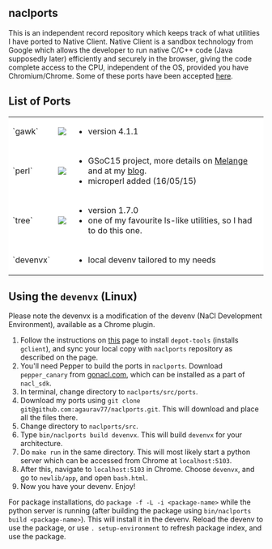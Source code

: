 naclports
---------

This is an independent record repository which keeps track of what utilities I have ported to Native Client. Native Client is a sandbox technology from Google which allows the developer to run native C/C++ code (Java supposedly later) efficiently and securely in the browser, giving the code complete access to the CPU, independent of the OS, provided you have Chromium/Chrome. Some of these ports have been accepted [here](http://code.google.com/p/naclports/).

List of Ports
----------------
<table bgcolor=white>
<td>`gawk`</td>
<td><img src="https://img.shields.io/badge/status-complete-green.svg"/></td>
<td>
  <ul>
    <li> version 4.1.1
  </ul>
</td>
</tr>
<tr>
<td>`perl`</td>
<td><img src="https://img.shields.io/badge/status-incomplete-orange.svg"/></td>
<td>
  <ul>
    <li> GSoC15 project, more details on <a href="https://www.google-melange.com/gsoc/project/details/google/gsoc2015/agaurav77/5649050225344512">Melange</a> and at my <a href="http://agaurav77.github.io/blog/">blog</a>.
    <li> microperl added (16/05/15) 
</td>
</tr>
<tr>
<td>`tree`</td>
<td><img src="https://img.shields.io/badge/status-complete-green.svg"/></td>
<td>
  <ul>
    <li> version 1.7.0
    <li>one of my favourite ls-like utilities, so I had to do this one.
  </ul>
</td>
</tr>
<tr>
<td>`devenvx`</td>
<td></td>
<td>
  <ul>
    <li>local devenv tailored to my needs
  </ul>
</td>
</tr>
</table>

Using the `devenvx` (Linux)
-----------------------

Please note the devenvx is a modification of the devenv (NaCl Development Environment), available as a Chrome plugin.

1. Follow the instructions on [this](http://code.google.com/p/naclports/wiki/HowTo_Checkout) page to install `depot-tools` (installs `gclient`), and sync your local copy with `naclports` repository as described on the page.
2. You'll need Pepper to build the ports in `naclports`. Download `pepper_canary` from [gonacl.com](http://www.gonacl.com), which can be installed as a part of `nacl_sdk`.
3. In terminal, change directory to `naclports/src/ports`.
4. Download my ports using `git clone git@github.com:agaurav77/naclports.git`. This will download and place all the files there.
5. Change directory to `naclports/src`.
6. Type `bin/naclports build devenvx`. This will build `devenvx` for your architecture.
7. Do `make run` in the same directory. This will most likely start a python server which can be accessed from Chrome at `localhost:5103`.
8. After this, navigate to `localhost:5103` in Chrome. Choose `devenvx`, and go to `newlib/app`, and open `bash.html`.
9. Now you have your devenv. Enjoy!

For package installations, do `package -f -L -i <package-name>` while the python server is running (after building the package using `bin/naclports build <package-name>`). This will install it in the devenv. Reload the devenv to use the package, or use `. setup-environment` to refresh package index, and use the package.
